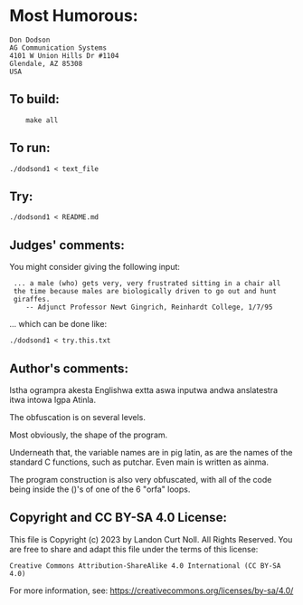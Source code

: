 # Most Humorous:

    Don Dodson
    AG Communication Systems
    4101 W Union Hills Dr #1104
    Glendale, AZ 85308 
    USA

## To build:

        make all

## To run:

	./dodsond1 < text_file

## Try:


	./dodsond1 < README.md

## Judges' comments:

You might consider giving the following input:

	 ... a male (who) gets very, very frustrated sitting in a chair all
	 the time because males are biologically driven to go out and hunt
	 giraffes.
		-- Adjunct Professor Newt Gingrich, Reinhardt College, 1/7/95

... which can be done like:

	./dodsond1 < try.this.txt

## Author's comments:

Istha ogrampra akesta Englishwa extta aswa inputwa andwa
anslatestra itwa intowa Igpa Atinla.

The obfuscation is on several levels.

Most obviously, the shape of the program.

Underneath that, the variable names are in pig latin, as are the
names of the standard C functions, such as putchar.  Even main is
written as ainma.

The program construction is also very obfuscated, with all of the
code being inside the ()'s of one of the 6 "orfa" loops.

## Copyright and CC BY-SA 4.0 License:

This file is Copyright (c) 2023 by Landon Curt Noll.  All Rights Reserved.
You are free to share and adapt this file under the terms of this license:

    Creative Commons Attribution-ShareAlike 4.0 International (CC BY-SA 4.0)

For more information, see: https://creativecommons.org/licenses/by-sa/4.0/
